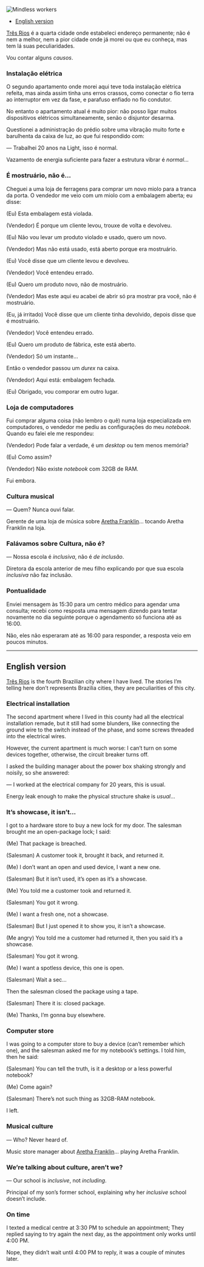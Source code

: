 ![Mindless workers](//cacilhas.cc/img/mindless-worker.jpg)

*   [English version](#english-version)

[Três Rios](https://www.openstreetmap.org/relation/2215565) é a quarta cidade onde estabeleci endereço permanente; não é nem a melhor, nem a pior cidade onde já morei ou que eu conheça, mas tem lá suas peculiaridades.

Vou contar alguns _causos_.

### Instalação elétrica

O segundo apartamento onde morei aqui teve toda instalação elétrica refeita, mas ainda assim tinha uns erros crassos, como conectar o fio terra ao interruptor em vez da fase, e parafuso enfiado no fio condutor.

No entanto o apartamento atual é muito pior: não posso ligar muitos dispositivos elétricos simultaneamente, senão o disjuntor desarma.

Questionei a administração do prédio sobre uma vibração muito forte e barulhenta da caixa de luz, ao que fui respondido com:

— Trabalhei 20 anos na Light, isso é normal.

Vazamento de energia suficiente para fazer a estrutura vibrar é _normal_…

### É mostruário, não é…

Cheguei a uma loja de ferragens para comprar um novo miolo para a tranca da porta. O vendedor me veio com um miolo com a embalagem aberta; eu disse:

(Eu) Esta embalagem está violada.

(Vendedor) É porque um cliente levou, trouxe de volta e devolveu.

(Eu) Não vou levar um produto violado e usado, quero um novo.

(Vendedor) Mas não está usado, está aberto porque era mostruário.

(Eu) Você disse que um cliente levou e devolveu.

(Vendedor) Você entendeu errado.

(Eu) Quero um produto novo, não de mostruário.

(Vendedor) Mas este aqui eu acabei de abrir só pra mostrar pra você, não é mostruário.

(Eu, já irritado) Você disse que um cliente tinha devolvido, depois disse que é mostruário.

(Vendedor) Você entendeu errado.

(Eu) Quero um produto de fábrica, este está aberto.

(Vendedor) Só um instante…

Então o vendedor passou um _durex_ na caixa.

(Vendedor) Aqui está: embalagem fechada.

(Eu) Obrigado, vou comporar em outro lugar.

### Loja de computadores

Fui comprar alguma coisa (não lembro o quê) numa loja especializada em computadores, o vendedor me pediu as configurações do meu _notebook_. Quando eu falei ele me respondeu:

(Vendedor) Pode falar a verdade, é um _desktop_ ou tem menos memória?

(Eu) Como assim?

(Vendedor) Não existe _notebook_ com 32GB de RAM.

Fui embora.

### Cultura musical

— Quem? Nunca ouvi falar.

Gerente de uma loja de música sobre [Aretha Franklin](https://en.wikipedia.org/wiki/Aretha_Franklin)… tocando Aretha Franklin na loja.

### Falávamos sobre Cultura, não é?

— Nossa escola é _inclusiva_, não é _de inclusão_.

Diretora da escola anterior de meu filho explicando por que sua escola _inclusiva_ não faz inclusão.

### Pontualidade

Enviei mensagem às 15:30 para um centro médico para agendar uma consulta; recebi como resposta uma mensagem dizendo para tentar novamente no dia seguinte porque o agendamento só funciona até as 16:00.

Não, eles não esperaram até as 16:00 para responder, a resposta veio em poucos minutos.

* * *

English version
---------------

[Três Rios](https://www.openstreetmap.org/relation/2215565) is the fourth Brazilian city where I have lived. The stories I’m telling here don’t represents Brazilia cities, they are peculiarities of this city.

### Electrical installation

The second apartment where I lived in this county had all the electrical installation remade, but it still had some blunders, like connecting the ground wire to the switch instead of the phase, and some screws threaded into the electrical wires.

However, the current apartment is much worse: I can’t turn on some devices together, otherwise, the circuit breaker turns off.

I asked the building manager about the power box shaking strongly and noisily, so she answered:

— I worked at the electrical company for 20 years, this is usual.

Energy leak enough to make the physical structure shake is _usual_…

### It’s showcase, it isn’t…

I got to a hardware store to buy a new lock for my door. The salesman brought me an open-package lock; I said:

(Me) That package is breached.

(Salesman) A customer took it, brought it back, and returned it.

(Me) I don’t want an open and used device, I want a new one.

(Salesman) But it isn’t used, it’s open as it’s a showcase.

(Me) You told me a customer took and returned it.

(Salesman) You got it wrong.

(Me) I want a fresh one, not a showcase.

(Salesman) But I just opened it to show you, it isn’t a showcase.

(Me angry) You told me a customer had returned it, then you said it’s a showcase.

(Salesman) You got it wrong.

(Me) I want a spotless device, this one is open.

(Salesman) Wait a sec…

Then the salesman closed the package using a tape.

(Salesman) There it is: closed package.

(Me) Thanks, I’m gonna buy elsewhere.

### Computer store

I was going to a computer store to buy a device (can’t remember which one), and the salesman asked me for my notebook’s settings. I told him, then he said:

(Salesman) You can tell the truth, is it a desktop or a less powerful notebook?

(Me) Come again?

(Salesman) There’s not such thing as 32GB-RAM notebook.

I left.

### Musical culture

— Who? Never heard of.

Music store manager about [Aretha Franklin](https://en.wikipedia.org/wiki/Aretha_Franklin)… playing Aretha Franklin.

### We’re talking about culture, aren’t we?

— Our school is _inclusive_, not _including_.

Principal of my son’s former school, explaining why her _inclusive_ school doesn’t include.

### On time

I texted a medical centre at 3:30 PM to schedule an appointment; They replied saying to try again the next day, as the appointment only works until 4:00 PM.

Nope, they didn’t wait until 4:00 PM to reply, it was a couple of minutes later.